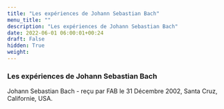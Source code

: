 ```yaml
---
title: "Les expériences de Johann Sebastian Bach"
menu_title: ""
description: "Les expériences de Johann Sebastian Bach"
date: 2022-06-01 06:00:01+00:24
draft: False
hidden: True
weight:
---
```

### Les expériences de Johann Sebastian Bach

Johann Sebastian Bach - reçu par FAB le 31 Décembre 2002, Santa Cruz, Californie, USA.



